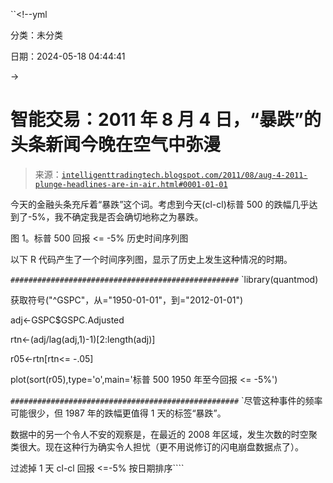 ``<!--yml

分类：未分类

日期：2024-05-18 04:44:41

→

# 智能交易：2011 年 8 月 4 日，“暴跌”的头条新闻今晚在空气中弥漫

> 来源：[`intelligenttradingtech.blogspot.com/2011/08/aug-4-2011-plunge-headlines-are-in-air.html#0001-01-01`](http://intelligenttradingtech.blogspot.com/2011/08/aug-4-2011-plunge-headlines-are-in-air.html#0001-01-01)

今天的金融头条充斥着“暴跌”这个词。考虑到今天(cl-cl)标普 500 的跌幅几乎达到了-5%，我不确定我是否会确切地称之为暴跌。

图 1。标普 500 回报 <= -5% 历史时间序列图

以下 R 代码产生了一个时间序列图，显示了历史上发生这种情况的时期。

``###################################################`` `library(quantmod)

获取符号("^GSPC"，从="1950-01-01"，到="2012-01-01")

adj<-GSPC$GSPC.Adjusted

rtn<-(adj/lag(adj,1)-1)[2:length(adj)]

r05<-rtn[rtn<= -.05]

plot(sort(r05),type='o',main='标普 500 1950 年至今回报 <= -5%')

``###################################################`` `尽管这种事件的频率可能很少，但 1987 年的跌幅更值得 1 天的标签“暴跌”。

数据中的另一个令人不安的观察是，在最近的 2008 年区域，发生次数的时空聚类很大。现在这种行为确实令人担忧（更不用说修订的闪电崩盘数据点了）。

过滤掉 1 天 cl-cl 回报 <=-5% 按日期排序````
